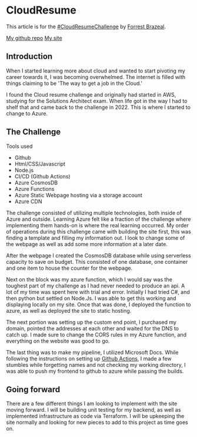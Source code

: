 # CloudResume

This article is for the [#CloudResumeChallenge](https://cloudresumechallenge.dev/docs/the-challenge/azure/) by [Forrest Brazeal](https://twitter.com/forrestbrazeal).

[My github repo](https://github.com/mcheath31/CloudResume)
[My site](https://www.mcheath.com/)

## Introduction

When I started learning more about cloud and wanted to start pivoting my career towards it, I was becoming overwhelmed. The internet is filled with things claiming to be 'The way to get a job in the Cloud.' 

I found the Cloud resume challenge and originally had started in AWS, studying for the Solutions Architect exam. When life got in the way I had to shelf that and came back to the challenge in 2022. This is where I started to change to Azure.

## The Challenge

Tools used

- Github
- Html/CSS/Javascript
- Node.js
- CI/CD (Github Actions)
- Azure CosmosDB
- Azure Functions
- Azure Static Webpage hosting via a storage account
- Azure CDN

The challenge consisted of utilizing multiple technologies, both inside of Azure and outside. Learning Azure felt like a fraction of the challenge where implementing them hands-on is where the real learning occurred. My order of operations during this challenge came with building the site first, this was finding a template and filling my information out. I look to change some of the webpage as well as add some more information at a later date.

After the webpage I created the CosmosDB database while using serverless capacity to save on budget. This consisted of one database, one container and one item to house the counter for the webpage.

Next on the block was my azure function, which I would say was the toughest part of my challenge as I had never needed to produce an api. A lot of my time was spent here with trial and error. Initially I had tried C#, and then python but settled on Node.Js. I was able to get this working and displaying locally on my site. Once that was done, I deployed the function to azure, as well as deployed the site to static hosting.

The next portion was setting up the custom end point, I purchased my domain, pointed the addresses at each other and waited for the DNS to catch up. I made sure to change the CORS rules in my Azure function, and everything on the website was good to go.

The last thing was to make my pipeline, I utilized Microsoft Docs. While following the instructions on setting up [Github Actions](https://docs.microsoft.com/en-us/azure/storage/blobs/storage-blobs-static-site-github-actions?tabs=userlevel), I made a few stumbles while forgetting names and not checking my working directory, I was able to push my frontend to github to azure while passing the builds.

## Going forward

There are a few different things I am looking to implement with the site moving forward. I will be building unit testing for my backend, as well as implemented infrastructure as code via Terraform. I will be upkeeping the site normally and looking for new pieces to add to this project as time goes on.
